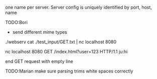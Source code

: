 one name per server. Server config is uniquely identified by port, host, name

TODO:Bori

- send different mime types

<!-- how to use: -->

./webserv
cat ./test_input/GET.txt | nc localhost 8080

<!-- or line by line: -->

nc localhost 8080
GET /index.html?user=123 HTTP/1.1
ju:hi

end GET request with empty line

TODO:Marian
make sure parsing trims white spaces correctly
